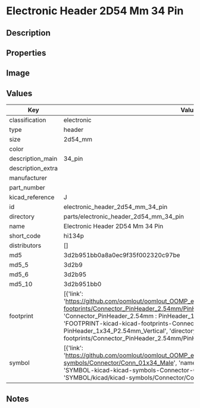 # Electronic Header 2D54 Mm 34 Pin

## Description

## Properties


## Image


## Values

| Key | Value |
| --- | --- |
| classification | electronic |
| type | header |
| size | 2d54_mm |
| color |  |
| description_main | 34_pin |
| description_extra |  |
| manufacturer |  |
| part_number |  |
| kicad_reference | J |
| id | electronic_header_2d54_mm_34_pin |
| directory | parts/electronic_header_2d54_mm_34_pin |
| name | Electronic Header 2D54 Mm 34 Pin |
| short_code | hi134p |
| distributors | [] |
| md5 | 3d2b951bb0a8a0ec9f35f002320c97be |
| md5_5 | 3d2b9 |
| md5_6 | 3d2b95 |
| md5_10 | 3d2b951bb0 |
| footprint | [{'link': 'https://github.com/oomlout/oomlout_OOMP_eda_V2/tree/main/FOOTPRINT/kicad/kicad-footprints/Connector_PinHeader_2.54mm/PinHeader_1x34_P2.54mm_Vertical', 'name': 'Connector_PinHeader_2.54mm : PinHeader_1x34_P2.54mm_Vertical', 'id': 'FOOTPRINT-kicad-kicad-footprints-Connector_PinHeader_2.54mm-PinHeader_1x34_P2.54mm_Vertical', 'directory': 'FOOTPRINT/kicad/kicad-footprints/Connector_PinHeader_2.54mm/PinHeader_1x34_P2.54mm_Vertical/'}] |
| symbol | [{'link': 'https://github.com/oomlout/oomlout_OOMP_eda_V2/tree/main/SYMBOL/kicad/kicad-symbols/Connector/Conn_01x34_Male', 'name': 'Connector : Conn_01x34_Male', 'id': 'SYMBOL-kicad-kicad-symbols-Connector-Conn_01x34_Male', 'directory': 'SYMBOL/kicad/kicad-symbols/Connector/Conn_01x34_Male/'}] |

## Notes


